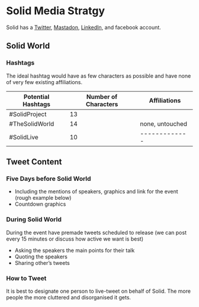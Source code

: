 # Solid Media Stratgy 

Solid has a [Twitter](https://twitter.com/project_solid), [Mastadon](https://mastodon.online/web/accounts/52488), [LinkedIn](https://www.linkedin.com/company/solidorg/), and facebook account. 

## Solid World

### Hashtags

The ideal hashtag would have as few characters as possible and have none of very few existing affiliations. 

| Potential Hashtags  | Number of Characters | Affiliations |
| ------------- | ------------- |------------- |
| #SolidProject  | 13  |  |
| #TheSolidWorld  | 14  | none, untouched |
| #SolidLive | 10 |------------- |

## Tweet Content 

### Five Days before Solid World
* Including the mentions of speakers, graphics and link for the event (rough example below)
* Countdown graphics 

### During Solid World 
During the event have premade tweets scheduled to release (we can post every 15 minutes or discuss how active we want is best) 
* Asking the speakers the main points for their talk
* Quoting the speakers
* Sharing other’s tweets

### How to Tweet
It is best to designate one person to live-tweet on behalf of Solid. The more people the more cluttered and disorganised it gets.
